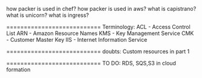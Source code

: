 how packer is used in chef?
how packer is used in aws?
what is capistrano?
what is unicorn?
what is ingress?

===========================
Terminology:
ACL - Access Control List
ARN - Amazon Resource Names
KMS - Key Management Service
CMK - Customer Master Key
IIS - Internet Information Service

===========================
doubts:
Custom resources in part 1

===========================
TO DO:
RDS, SQS,S3 in cloud formation